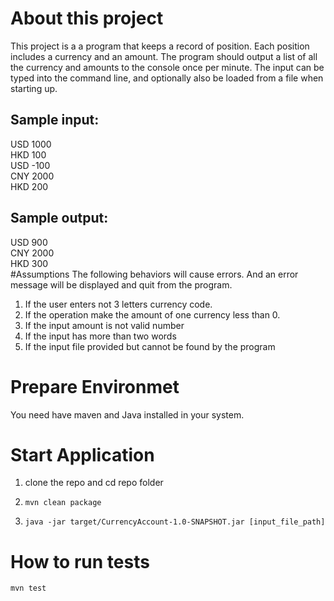 # About this project
This project is a  a program that keeps a record of position. Each position includes a currency and an amount. The program should output a list of all the currency and amounts to the console once per minute. The input can be typed into the command line, and optionally also be loaded from a file when starting up.
## Sample input:
USD 1000 <br/> 
HKD 100 <br/> 
USD -100 <br/> 
CNY 2000 <br/> 
HKD 200 <br/> 
## Sample output:
USD 900 <br/> 
CNY 2000 <br/> 
HKD 300 <br/> 
#Assumptions
The following behaviors will cause errors. And an error message will be displayed and quit from the program.
1. If the user enters not 3 letters currency code.
2. If the operation make the amount of one currency less than 0.
3. If the input amount is not valid number
4. If the input has more than two words
5. If the input file provided but cannot be found by the program
# Prepare Environmet
You need have maven and Java installed in your system.

# Start Application
1. clone the repo and cd repo folder

2. `mvn clean package`

3. `java -jar target/CurrencyAccount-1.0-SNAPSHOT.jar [input_file_path]`

# How to run tests
`mvn test`